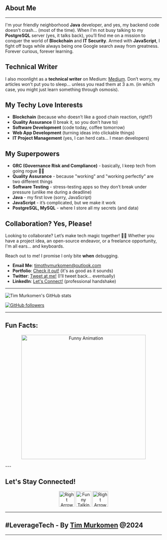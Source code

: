## About Me 
---
I'm your friendly neighborhood **Java** developer, and yes, my backend code doesn't crash... (most of the time). When I'm not busy talking to my **PostgreSQL** server (yes, it talks back), you’ll find me on a mission to conquer the world of **Blockchain** and **IT Security**. Armed with **JavaScript**, I fight off bugs while always being one Google search away from greatness. Forever curious, forever learning.

## Technical Writer
I also moonlight as a **technical writer** on Medium: [Medium](https://medium.com/@timmurkomen). Don’t worry, my articles won’t put you to sleep... unless you read them at 3 a.m. (in which case, you might just learn something through osmosis).

## My Techy Love Interests
- **Blockchain** (because who doesn’t like a good chain reaction, right?)
- **Quality Assurance** (I break it, so you don’t have to)
- **Software Development** (code today, coffee tomorrow)
- **Web App Development** (turning ideas into clickable things)
- **IT Project Management** (yes, I can herd cats... I mean developers)

## My Superpowers
- **GRC (Governance Risk and Compliance)** - basically, I keep tech from going rogue 🦸‍♂️
- **Quality Assurance** - because "working" and "working perfectly" are two different things
- **Software Testing** - stress-testing apps so they don’t break under pressure (unlike me during a deadline)
- **Java** - my first love (sorry, JavaScript)
- **JavaScript** - it’s complicated, but we make it work
- **PostgreSQL, MySQL** - where I store all my secrets (and data)

## Collaboration? Yes, Please!
Looking to collaborate? Let’s make tech magic together! 🎩✨ Whether you have a project idea, an open-source endeavor, or a freelance opportunity, I'm all ears... and keyboards.

Reach out to me! I promise I only bite **when** debugging.
- **Email Me**: [timothymurkomen@outlook.com](mailto:timothymurkomen@outlook.com)
- **Portfolio**: [Check it out!](https://timmurkomen.com) (it's as good as it sounds)
- **Twitter**: [Tweet at me!](https://x.com/Tim_Murkomen) (I’ll tweet back... eventually)
- **LinkedIn**: [Let's Connect!](https://linkedin.com/in/timoo20) (professional handshake)

---

![Tim Murkomen's GitHub stats](https://github-readme-stats.vercel.app/api?username=timoo20&show_icons=true&theme=dark)

[![GitHub followers](https://img.shields.io/github/followers/timoo20?style=social)](https://github.com/timoo20)

---

## Fun Facts:
<p align="center">
  <img src="https://media.giphy.com/media/xT0xeuOy9yGsQ0CCfG/giphy.gif" alt="Funny Animation" width="400" />
</p>
---

## Let's Stay Connected!
<p align="center">
  <img src="https://img.icons8.com/ios/50/000000/arrow.png" alt="Right Arrow" width="50" />
  <img src="https://media.giphy.com/media/5GoVLqeAOo6PQ/giphy.gif" alt="Funny Talking Image" width="50" />
  <img src="https://img.icons8.com/ios/50/000000/arrow.png" alt="Right Arrow" width="50" />
</p>

---
<!-- ![Tech Image](https://images.unsplash.com/photo-1581093588417-65d4a5776884?crop=entropy&cs=tinysrgb&fit=max&fm=jpg&ixid=MnwzNjUyOXwwfDF8c2VhcmNofDIwfHx0ZWNobmljYWwlMjBzdGFydHxlbnwwfHx8fDE2ODAzNDE5OTM&ixlib=rb-4.0-->
## #LeverageTech - By [Tim Murkomen](https://timmurkomen.com/) @2024
---
